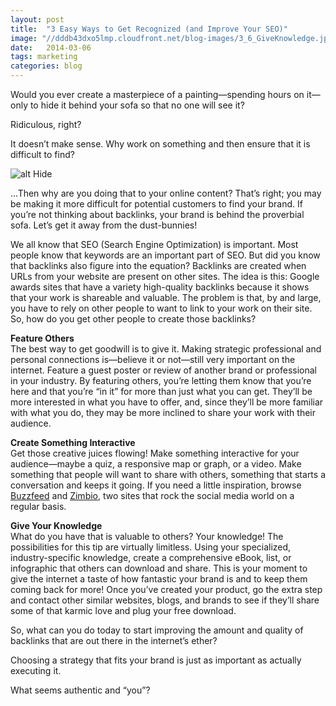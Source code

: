 ```yaml
---
layout: post
title:  "3 Easy Ways to Get Recognized (and Improve Your SEO)"
image: "//dddb43dxo5lmp.cloudfront.net/blog-images/3_6_GiveKnowledge.jpg"
date:   2014-03-06
tags: marketing
categories: blog
---
```


Would you ever create a masterpiece of a painting—spending hours on it— only to hide it behind your sofa so that no one will see it? 

Ridiculous, right? 

It doesn’t make sense. Why work on something and then ensure that it is difficult to find?

![alt Hide](//dddb43dxo5lmp.cloudfront.net/blog-images/hide.gif "Hide") 

...Then why are you doing that to your online content? That’s right; you may be making it more difficult for potential customers to find your brand. If you’re not thinking about backlinks, your brand is behind the proverbial sofa. Let’s get it away from the dust-bunnies!
 
We all know that SEO (Search Engine Optimization) is important. Most people know that keywords are an important part of SEO. But did you know that backlinks also figure into the equation?  Backlinks are created when URLs from your website are present on other sites. The idea is this: Google awards sites that have a variety high-quality backlinks because it shows that your work is shareable and valuable. The problem is that, by and large, you have to rely on other people to want to link to your work on their site. So, how do you get other people to create those backlinks?

**Feature Others**<br/>
The best way to get goodwill is to give it. Making strategic professional and personal connections is—believe it or not—still very important on the internet. Feature a guest poster or review of another brand or professional in your industry. By featuring others, you’re letting them know that you’re here and that you’re “in it” for more than just what you can get.  They’ll be more interested in what you have to offer, and, since they’ll be more familiar with what you do, they may be more inclined to share your work with their audience.

**Create Something Interactive**<br/>
Get those creative juices flowing! Make something interactive for your audience—maybe a quiz, a responsive map or graph, or a video. Make something that people will want to share with others, something that starts a conversation and keeps it going. If you need a little inspiration, browse [Buzzfeed](http://www.buzzfeed.com) and [Zimbio](http://www.zimbio.com), two sites that rock the social media world on a regular basis.

**Give Your Knowledge**<br/>
What do you have that is valuable to others? Your knowledge! The possibilities for this tip are virtually limitless. Using your specialized, industry-specific knowledge, create a comprehensive eBook, list, or infographic that others can download and share. This is your moment to give the internet a taste of how fantastic your brand is and to keep them coming back for more! Once you’ve created your product, go the extra step and contact other similar websites, blogs, and brands to see if they’ll share some of that karmic love and plug your free download.
 
So, what can you do today to start improving the amount and quality of backlinks that are out there in the internet’s ether? 

Choosing a strategy that fits your brand is just as important as actually executing it. 

What seems authentic and “you”?

